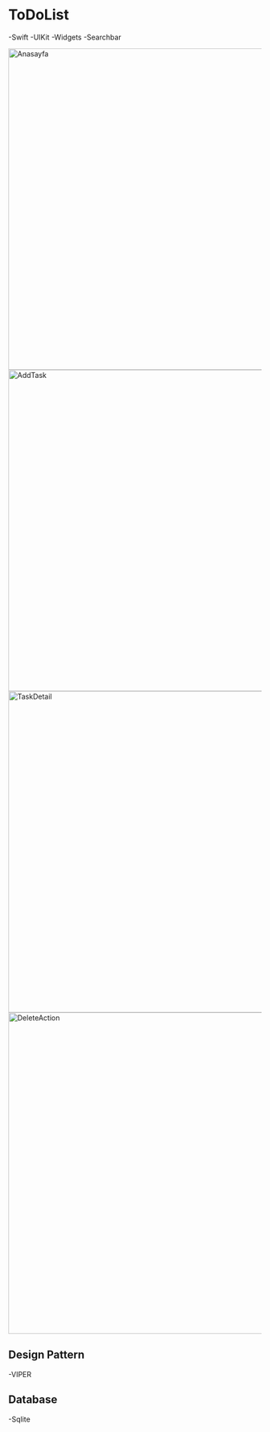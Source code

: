 # ToDoList
-Swift
-UIKit
-Widgets
-Searchbar

<img width="638" alt="Anasayfa" src="https://user-images.githubusercontent.com/95725049/189499661-b602073c-072c-48b2-8f86-1c393d354061.png">
<img width="638" alt="AddTask" src="https://user-images.githubusercontent.com/95725049/189499698-90bbb57e-c696-4254-bb5c-81b67251a902.png">
<img width="638" alt="TaskDetail" src="https://user-images.githubusercontent.com/95725049/189499709-57bfb3a5-3529-46fb-95eb-20c462af7784.png">
<img width="638" alt="DeleteAction" src="https://user-images.githubusercontent.com/95725049/189499740-70b5568a-b3bd-45a8-be07-9158f3c324d8.png">

## Design Pattern

-VIPER

## Database

-Sqlite
